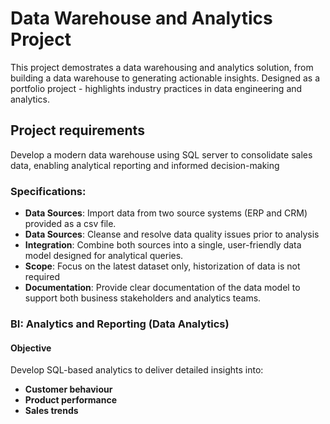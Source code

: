 # Data Warehouse and Analytics Project

This project demostrates a data warehousing and analytics solution, from building a data warehouse to generating actionable insights. Designed as a portfolio project - highlights industry practices in data engineering and analytics. 

## Project requirements 
Develop a modern data warehouse using SQL server to consolidate sales data, enabling analytical reporting and informed decision-making 

### Specifications:
- **Data Sources**: Import data from two source systems (ERP and CRM) provided as a csv file.
- **Data Sources**: Cleanse and resolve data quality issues prior to analysis
- **Integration**: Combine both sources into a single, user-friendly data model designed for analytical queries.
- **Scope**: Focus on the latest dataset only, historization of data is not required
- **Documentation**: Provide clear documentation of the data model to support both business stakeholders and analytics teams.

### BI: Analytics and Reporting (Data Analytics)

#### Objective
Develop SQL-based analytics to deliver detailed insights into:
- **Customer behaviour**
- **Product performance**
- **Sales trends**

  

